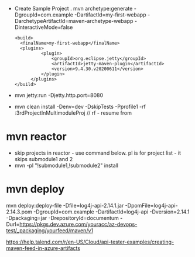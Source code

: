 * Create Sample Project
 	. mvn archetype:generate -DgroupId=com.example  -DartifactId=my-first-webapp -DarchetypeArtifactId=maven-archetype-webapp -DinteractiveMode=false
  
	  <build>
	    <finalName>my-first-webapp</finalName>
	    <plugins>
				<plugin>
					<groupId>org.eclipse.jetty</groupId>
					<artifactId>jetty-maven-plugin</artifactId>
					<version>9.4.30.v20200611</version>
				</plugin>
			</plugins>
	  </build>
  
 * mvn jetty:run -Djetty.http.port=8080
 * mvn clean install -Denv=dev -DskipTests -Pprofile1 -rf :3rdProjectInMultimoduleProj  // rf - resume from
 # mvn reactor 
 * skip projects in reactor - use command below. pl is for project list - it skips submodule1 and 2
 * mvn -pl "!submodule1,!submodule2" install

# mvn deploy
mvn deploy:deploy-file -Dfile=log4j-api-2.14.1.jar -DpomFile=log4j-api-2.14.3.pom -DgroupId=com.example -DartifactId=log4j-api -Dversion=2.14.1 -Dpackaging=jar -DrepositoryId=documentum 
-Durl=https://pkgs.dev.azure.com/youracc/az-devops-test/_packaging/yourfeed/maven/v1


https://help.talend.com/r/en-US/Cloud/api-tester-examples/creating-maven-feed-in-azure-artifacts
